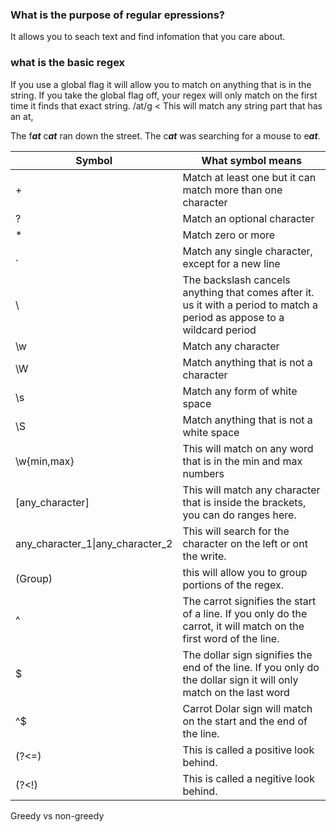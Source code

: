 ### What is the purpose of regular epressions?
It allows you to seach text and find infomation that you care about. 

### what is the basic regex
If you use a global flag it will allow you to match on anything that is in the string. If you take the global flag off, your regex will only match on the first time it finds that exact string.
/at/g < This will match any string part that has an at,

The f<b><i>at</i></b> c<b><i>at</i></b> ran down the street. The c<b><i>at</i></b> was searching for a mouse to e<b><i>at</i></b>.  

Symbol|What symbol means|
-|-
\+ | Match at least one but it can match more than one character 
? | Match an optional character 
\* | Match zero or more
\. | Match any single character, except for a new line
\ | The backslash cancels anything that comes after it. us it with a period to match a period as appose to a wildcard period
\w | Match any character
\W | Match anything that is not a character
\s | Match any form of white space
\S | Match anything that is not a white space
\w{min,max} | This will match on any word that is in the min and max numbers
\[any_character] | This will match any character that is inside the brackets, you can do ranges here.
any_character_1\|any_character_2 | This will search for the character on the left or ont the write.
(Group) | this will allow you to group portions of the regex.
^ | The carrot signifies the start of a line. If you only do the carrot, it will match on the first word of the line.
$ | The dollar sign signifies the end of the line. If you only do the dollar sign it will only match on the last word
^$ |  Carrot Dolar sign will match on the start and the end of the line.
(?<=) | This is called a positive look behind.
(?<!) | This is called a negitive look behind.


Greedy vs non-greedy